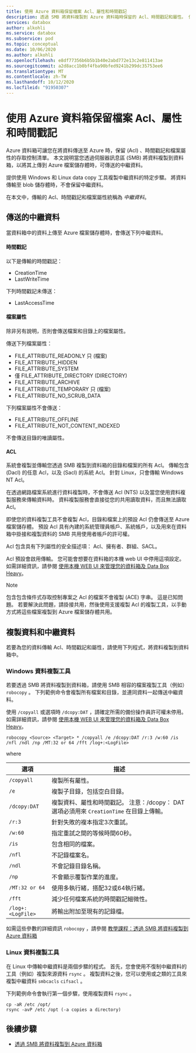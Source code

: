 ```yaml
---
title: 使用 Azure 資料箱保留檔案 Acl、屬性和時間戳記
description: 透過 SMB 將資料複製到 Azure 資料箱時保留的 Acl、時間戳記和屬性。 使用 Windows 和 Linux data copy 工具複製中繼資料。
services: databox
author: alkohli
ms.service: databox
ms.subservice: pod
ms.topic: conceptual
ms.date: 10/06/2020
ms.author: alkohli
ms.openlocfilehash: e8df77356b6b5b1b40e2abd772e13c2e811413ae
ms.sourcegitcommit: a2d8acc1b0bf4fba90bfed9241b299dc35753ee6
ms.translationtype: MT
ms.contentlocale: zh-TW
ms.lasthandoff: 10/12/2020
ms.locfileid: "91950307"
---
```

# <a name="preserving-file-acls-attributes-and-timestamps-with-azure-data-box"></a>使用 Azure 資料箱保留檔案 Acl、屬性和時間戳記

Azure 資料箱可讓您在將資料傳送至 Azure 時，保留 (Acl) 、時間戳記和檔案屬性的存取控制清單。 本文說明當您透過伺服器訊息區 (SMB) 將資料複製到資料箱，以將其上傳到 Azure 檔案儲存體時，可傳送的中繼資料。 

提供使用 Windows 和 Linux data copy 工具複製中繼資料的特定步驟。 將資料傳輸至 blob 儲存體時，不會保留中繼資料。

在本文中，傳輸的 Acl、時間戳記和檔案屬性統稱為 *中繼資料*。

## <a name="transferred-metadata"></a>傳送的中繼資料

當資料箱中的資料上傳至 Azure 檔案儲存體時，會傳送下列中繼資料。

#### <a name="timestamps"></a>時間戳記

以下是傳輸的時間戳記：
- CreationTime
- LastWriteTime

下列時間戳記未傳送：
- LastAccessTime
  
#### <a name="file-attributes"></a>檔案屬性

除非另有說明，否則會傳送檔案和目錄上的檔案屬性。

傳送下列檔案屬性：
- FILE_ATTRIBUTE_READONLY 只 (檔案) 
- FILE_ATTRIBUTE_HIDDEN
- FILE_ATTRIBUTE_SYSTEM
- 僅 FILE_ATTRIBUTE_DIRECTORY (DIRECTORY) 
- FILE_ATTRIBUTE_ARCHIVE
- FILE_ATTRIBUTE_TEMPORARY 只 (檔案) 
- FILE_ATTRIBUTE_NO_SCRUB_DATA

下列檔案屬性不會傳送：
- FILE_ATTRIBUTE_OFFLINE
- FILE_ATTRIBUTE_NOT_CONTENT_INDEXED
  
不會傳送目錄的唯讀屬性。

#### <a name="acls"></a>ACL

系統會複製並傳輸您透過 SMB 複製到資料箱的目錄和檔案的所有 Acl。 傳輸包含 (Dacl) 的任意 Acl，以及 (Sacl) 的系統 Acl。 針對 Linux，只會傳輸 Windows NT Acl。

在透過網路檔案系統進行資料複製時，不會傳送 Acl (NTS) 以及當您使用資料複製服務來傳輸資料時。 資料複製服務會直接從您的共用讀取資料，而且無法讀取 Acl。

即使您的資料複製工具不會複製 Acl，目錄和檔案上的預設 Acl 仍會傳送至 Azure 檔案儲存體。 預設 Acl 具有內建的系統管理員帳戶、系統帳戶，以及用來在資料箱中掛接和複製資料的 SMB 共用使用者帳戶的許可權。

Acl 包含具有下列屬性的安全描述項： Acl、擁有者、群組、SACL。

Acl 預設會啟用傳輸。 您可能會想要在資料箱的本機 web UI 中停用這項設定。 如需詳細資訊，請參閱 [使用本機 WEB UI 來管理您的資料箱及 Data Box Heavy](./data-box-local-web-ui-admin.md)。

> [!NOTE]
> 包含包含條件式存取控制專案之 Acl 的檔案不會複製 (ACE) 字串。 這是已知問題。 若要解決此問題，請掛接共用，然後使用支援複製 Acl 的複製工具，以手動方式將這些檔案複製到 Azure 檔案儲存體共用。

## <a name="copying-data-and-metadata"></a>複製資料和中繼資料

若要為您的資料傳輸 Acl、時間戳記和屬性，請使用下列程式，將資料複製到資料箱中。 

### <a name="windows-data-copy-tool"></a>Windows 資料複製工具

若要透過 SMB 將資料複製到資料箱，請使用 SMB 相容的檔案複製工具（例如） `robocopy` 。 下列範例命令會複製所有檔案和目錄，並連同資料一起傳送中繼資料。

使用 `/copyall` 或選項時 `/dcopy:DAT` ，請確定所需的備份操作員許可權未停用。 如需詳細資訊，請參閱 [使用本機 WEB UI 來管理您的資料箱及 Data Box Heavy](./data-box-local-web-ui-admin.md)。 

```console
robocopy <Source> <Target> * /copyall /e /dcopy:DAT /r:3 /w:60 /is /nfl /ndl /np /MT:32 or 64 /fft /log+:<LogFile>
```

where

|選項 |描述 |
|------------------- | ----- |
|`/copyall` |複製所有屬性。|
|`/e`      |複製子目錄，包括空白目錄。         |
|`/dcopy:DAT`  |複製資料、屬性和時間戳記。 注意：/dcopy： DAT 選項必須用來 `CreationTime` 在目錄上傳輸。 |
|`/r:3`    |針對失敗的複本指定3次重試。         |
|`/w:60`   |指定重試之間的等候時間60秒。         |
|`/is`     |包含相同的檔案。         |
|`/nfl`    |不記錄檔案名。         |
|`/ndl`    |不會記錄目錄名稱。        |
|`/np`     |不會顯示覆製作業的進度。         |
|`/MT:32 or 64`  |使用多執行緒，搭配32或64執行緒。           |
|`/fft`    |減少任何檔案系統的時間戳記細微性。        |
|`/log+:<LogFile>`  |將輸出附加至現有的記錄檔。|

如需這些參數的詳細資訊 `robocopy` ，請參閱 [教學課程：透過 SMB 將資料複製到 Azure 資料箱](./data-box-deploy-copy-data.md)

### <a name="linux-data-copy-tool"></a>Linux 資料複製工具

在 Linux 中傳輸中繼資料是兩個步驟的程式。 首先，您會使用不復制中繼資料的工具（例如）複製來源資料 `rsync` 。 複製資料之後，您可以使用或之類的工具來複製中繼資料 `smbcacls` `cifsacl` 。 

下列範例命令會執行第一個步驟，使用複製資料 `rsync` 。 

```console
cp -aR /etc /opt/ 
rsync -avP /etc /opt (-a copies a directory)
```

## <a name="next-steps"></a>後續步驟

- [透過 SMB 將資料複製到 Azure 資料箱](./data-box-deploy-copy-data.md)